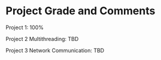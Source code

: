 # Project Grade and Comments

Project 1: 100%

Project 2 Multithreading: TBD

Project 3 Network Communication: TBD
